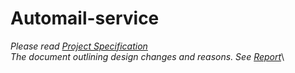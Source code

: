 # Automail-service
_Please read [Project Specification](https://github.com/is0xjh25/automail-service/blob/main/SWEN30006_Project1_spec.pdf)_\
_The document outlining design changes and reasons. See [Report](https://github.com/is0xjh25/automail-service/blob/main/SWEN30006_Project1_spec.pdf)_\

